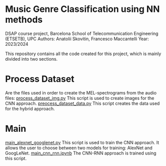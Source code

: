 # Music Genre Classification using NN methods
DSAP course project, Barcelona School of Telecommunication Engineering (ETSETB), UPC
Authors: Anatolii Skovitin, Francesco Maccantelli
Year: 2023/2024

This repository contains all the code created for this project, which is mainly divided into two sections.
# Process Dataset
Are the files used in order to create the MEL-spectrograms from the audio files:
[process_dataset_img.py](https://github.com/macca0612/DSAP_BIG_PROJECT/blob/main/process_dataset_img.py "process_dataset_img.py")  This script is used to create images for the CNN approach.
[preocess_dataset_data.py](https://github.com/macca0612/DSAP_BIG_PROJECT/blob/main/preocess_dataset_data.py "preocess_dataset_data.py")  This script creates the data used for the hybrid approach.

# Main
[main_alexnet_googlenet.py](https://github.com/macca0612/DSAP_BIG_PROJECT/blob/main/main_alexnet_googlenet.py "main_alexnet_googlenet.py")  This script is used to train the CNN approach. It allows the user to choose between two models for training: AlexNet and GoogLeNet.
[main_cnn_rnn.ipynb](https://github.com/macca0612/DSAP_BIG_PROJECT/blob/main/main_cnn_rnn.ipynb "main_cnn_rnn.ipynb")  The CNN-RNN approach is trained using this script.


